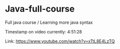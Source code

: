 # Java-full-course
Full java course / Learning more java syntax

Timestamp on video currently: 4:51:28

Link: https://www.youtube.com/watch?v=xTtL8E4LzTQ
